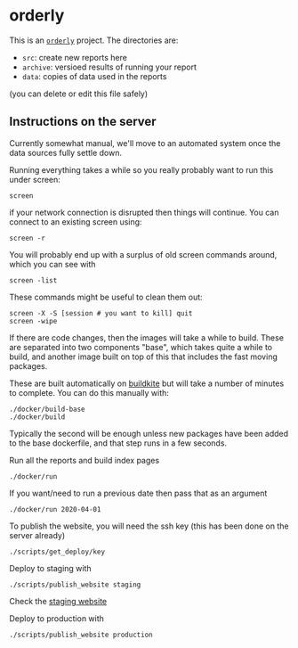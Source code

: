 # orderly

This is an [`orderly`](https://github.com/vimc/orderly) project.  The directories are:

* `src`: create new reports here
* `archive`: versioed results of running your report
* `data`: copies of data used in the reports

(you can delete or edit this file safely)

## Instructions on the server

Currently somewhat manual, we'll move to an automated system once the data sources fully settle down.

Running everything takes a while so you really probably want to run this under screen:

```
screen
```

if your network connection is disrupted then things will continue.  You can connect to an existing screen using:

```
screen -r
```

You will probably end up with a surplus of old screen commands around, which you can see with

```
screen -list
```

These commands might be useful to clean them out:

```
screen -X -S [session # you want to kill] quit
screen -wipe
```

If there are code changes, then the images will take a while to build. These are separated into two components "base", which takes quite a while to build, and another image built on top of this that includes the fast moving packages.

These are built automatically on [buildkite](https://buildkite.com/mrc-ide/global-lmic-report) but will take a number of minutes to complete.  You can do this manually with:

```
./docker/build-base
./docker/build
```

Typically the second will be enough unless new packages have been added to the base dockerfile, and that step runs in a few seconds.

Run all the reports and build index pages

```
./docker/run
```

If you want/need to run a previous date then pass that as an argument

```
./docker/run 2020-04-01
```

To publish the website, you will need the ssh key (this has been done on the server already)

```
./scripts/get_deploy/key
```

Deploy to staging with

```
./scripts/publish_website staging
```

Check the [staging website](https://mrc-ide.github.io/global-lmic-reports-staging/)

Deploy to production with

```
./scripts/publish_website production
```
